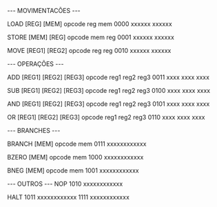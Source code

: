 --- MOVIMENTACÕES ---

LOAD [REG] [MEM]
opcode reg mem
0000 xxxxxx xxxxxx

STORE [MEM] [REG]
opcode mem reg
0001 xxxxxx xxxxxx

MOVE [REG1] [REG2]
opcode reg reg
0010 xxxxxx xxxxxx


--- OPERAÇÕES ---

ADD [REG1] [REG2] [REG3]
opcode reg1 reg2 reg3
0011 xxxx xxxx xxxx

SUB [REG1] [REG2] [REG3]
opcode reg1 reg2 reg3
0100 xxxx xxxx xxxx

AND [REG1] [REG2] [REG3]
opcode reg1 reg2 reg3
0101 xxxx xxxx xxxx

OR [REG1] [REG2] [REG3]
opcode reg1 reg2 reg3
0110 xxxx xxxx xxxx


--- BRANCHES ---

BRANCH [MEM]
opcode mem
0111 xxxxxxxxxxxx

BZERO [MEM]
opcode mem
1000 xxxxxxxxxxxx

BNEG [MEM]
opcode mem
1001 xxxxxxxxxxxx


--- OUTROS ---
NOP 
1010 xxxxxxxxxxxx

HALT
1011 xxxxxxxxxxxx
1111 xxxxxxxxxxxx



